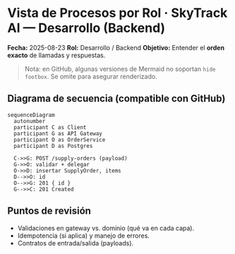# Vista de Procesos por Rol · SkyTrack AI — Desarrollo (Backend)
**Fecha:** 2025-08-23
**Rol:** Desarrollo / Backend
**Objetivo:** Entender el **orden exacto** de llamadas y respuestas.

> Nota: en GitHub, algunas versiones de Mermaid no soportan `hide footbox`. Se omite para asegurar renderizado.

## Diagrama de secuencia (compatible con GitHub)
```mermaid
sequenceDiagram
  autonumber
  participant C as Client
  participant G as API Gateway
  participant O as OrderService
  participant D as Postgres

  C->>G: POST /supply-orders (payload)
  G->>O: validar + delegar
  O->>D: insertar SupplyOrder, items
  D-->>O: id
  O-->>G: 201 { id }
  G-->>C: 201 Created
```
## Puntos de revisión
- Validaciones en gateway vs. dominio (qué va en cada capa).
- Idempotencia (si aplica) y manejo de errores.
- Contratos de entrada/salida (payloads).
